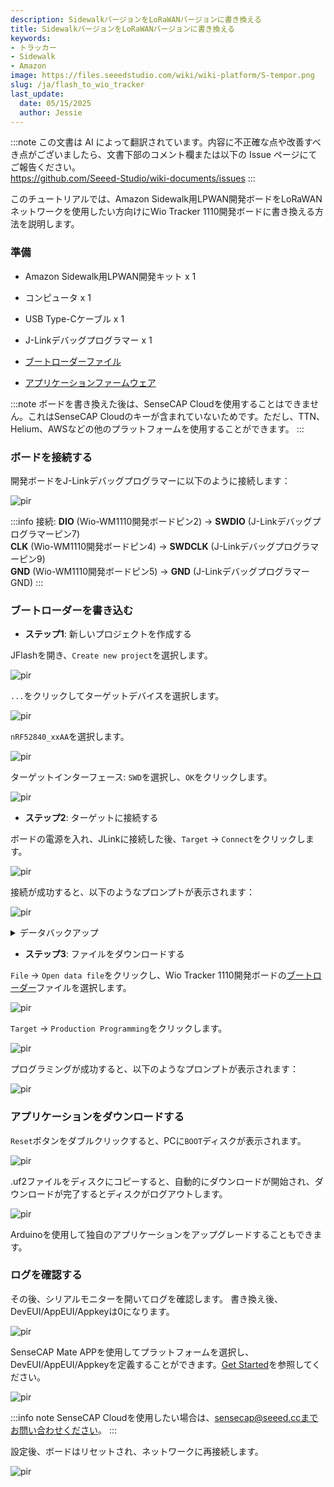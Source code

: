 ```yaml
---
description: SidewalkバージョンをLoRaWANバージョンに書き換える
title: SidewalkバージョンをLoRaWANバージョンに書き換える
keywords:
- トラッカー
- Sidewalk
- Amazon
image: https://files.seeedstudio.com/wiki/wiki-platform/S-tempor.png
slug: /ja/flash_to_wio_tracker
last_update:
  date: 05/15/2025
  author: Jessie
---
```

:::note
この文書は AI によって翻訳されています。内容に不正確な点や改善すべき点がございましたら、文書下部のコメント欄または以下の Issue ページにてご報告ください。  
https://github.com/Seeed-Studio/wiki-documents/issues
:::

このチュートリアルでは、Amazon Sidewalk用LPWAN開発ボードをLoRaWANネットワークを使用したい方向けにWio Tracker 1110開発ボードに書き換える方法を説明します。



### 準備

* Amazon Sidewalk用LPWAN開発キット x 1

* コンピュータ x 1

* USB Type-Cケーブル x 1

* J-Linkデバッグプログラマー x 1

* [ブートローダーファイル](https://github.com/Seeed-Studio/Adafruit_nRF52_Arduino/tree/master/bootloader/Seeed_Wio_Tracker_1110)

* [アプリケーションファームウェア](https://files.seeedstudio.com/wiki/SenseCAP/Sidewalk_Kit/wio_tracker_app_release_sw_0.5_2024-06-06.uf2)




:::note
ボードを書き換えた後は、SenseCAP Cloudを使用することはできません。これはSenseCAP Cloudのキーが含まれていないためです。ただし、TTN、Helium、AWSなどの他のプラットフォームを使用することができます。
:::


### ボードを接続する

開発ボードをJ-Linkデバッグプログラマーに以下のように接続します：

<p style={{textAlign: 'center'}}><img src="https://files.seeedstudio.com/wiki/SenseCAP/Sidewalk_Kit/connection-pin.png" alt="pir" width={700} height="auto" /></p>

:::info 接続:
**DIO** (Wio-WM1110開発ボードピン2) -> **SWDIO** (J-Linkデバッグプログラマーピン7)  
**CLK** (Wio-WM1110開発ボードピン4) -> **SWDCLK** (J-Linkデバッグプログラマーピン9)  
**GND** (Wio-WM1110開発ボードピン5) -> **GND** (J-LinkデバッグプログラマーGND)
:::





### ブートローダーを書き込む

* **ステップ1**: 新しいプロジェクトを作成する

JFlashを開き、`Create new project`を選択します。

<p style={{textAlign: 'center'}}><img src="https://files.seeedstudio.com/wiki/SenseCAP/Sidewalk_Kit/jlink-create.png" alt="pir" width={700} height="auto" /></p>

`...`をクリックしてターゲットデバイスを選択します。

<p style={{textAlign: 'center'}}><img src="https://files.seeedstudio.com/wiki/SenseCAP/Sidewalk_Kit/jlink-create.png" alt="pir" width={700} height="auto" /></p>

`nRF52840_xxAA`を選択します。

<p style={{textAlign: 'center'}}><img src="https://files.seeedstudio.com/wiki/SenseCAP/Sidewalk_Kit/choose-device.png" alt="pir" width={700} height="auto" /></p>

ターゲットインターフェース: `SWD`を選択し、`OK`をクリックします。

<p style={{textAlign: 'center'}}><img src="https://files.seeedstudio.com/wiki/SenseCAP/Sidewalk_Kit/new-created.png" alt="pir" width={700} height="auto" /></p>

* **ステップ2**: ターゲットに接続する

ボードの電源を入れ、JLinkに接続した後、`Target` -> `Connect`をクリックします。

<p style={{textAlign: 'center'}}><img src="https://files.seeedstudio.com/wiki/SenseCAP/Sidewalk_Kit/connect-target.png" alt="pir" width={700} height="auto" /></p>

接続が成功すると、以下のようなプロンプトが表示されます：

<p style={{textAlign: 'center'}}><img src="https://files.seeedstudio.com/wiki/SenseCAP/Sidewalk_Kit/connected-.png" alt="pir" width={700} height="auto" /></p>


<details>

<summary>データバックアップ</summary>

ボードを書き換える前に、念のためバックアップを取ることをお勧めします。

`Target` -> `Manual Programming` -> `Read Back` -> `Entire chip`をクリックします。

<p style={{textAlign: 'center'}}><img src="https://files.seeedstudio.com/wiki/SenseCAP/Sidewalk_Kit/entire-chip.png" alt="pir" width={700} height="auto" /></p>


<p style={{textAlign: 'center'}}><img src="https://files.seeedstudio.com/wiki/SenseCAP/Sidewalk_Kit/entire-success.png" alt="pir" width={700} height="auto" /></p>

その後、データを保存します。`File` -> `Save data file as`をクリックします。
<p style={{textAlign: 'center'}}><img src="https://files.seeedstudio.com/wiki/SenseCAP/Sidewalk_Kit/files-save.png" alt="pir" width={700} height="auto" /></p>


</details>

* **ステップ3**: ファイルをダウンロードする

`File` -> `Open data file`をクリックし、Wio Tracker 1110開発ボードの[ブートローダー](https://github.com/Seeed-Studio/Adafruit_nRF52_Arduino/tree/master/bootloader/Seeed_Wio_Tracker_1110)ファイルを選択します。

<p style={{textAlign: 'center'}}><img src="https://files.seeedstudio.com/wiki/SenseCAP/Sidewalk_Kit/open-data-file.png" alt="pir" width={700} height="auto" /></p>

`Target` -> `Production Programming`をクリックします。

<p style={{textAlign: 'center'}}><img src="https://files.seeedstudio.com/wiki/SenseCAP/Sidewalk_Kit/flashing.png" alt="pir" width={700} height="auto" /></p>


プログラミングが成功すると、以下のようなプロンプトが表示されます：

<p style={{textAlign: 'center'}}><img src="https://files.seeedstudio.com/wiki/SenseCAP/Sidewalk_Kit/flash-success.png" alt="pir" width={700} height="auto" /></p>

### アプリケーションをダウンロードする

`Reset`ボタンをダブルクリックすると、PCに`BOOT`ディスクが表示されます。

<p style={{textAlign: 'center'}}><img src="https://files.seeedstudio.com/wiki/SenseCAP/Sidewalk_Kit/boot-disk.png" alt="pir" width={700} height="auto" /></p>

.uf2ファイルをディスクにコピーすると、自動的にダウンロードが開始され、ダウンロードが完了するとディスクがログアウトします。


<p style={{textAlign: 'center'}}><img src="https://files.seeedstudio.com/wiki/SenseCAP/Sidewalk_Kit/uf2-file.png" alt="pir" width={700} height="auto" /></p>

Arduinoを使用して独自のアプリケーションをアップグレードすることもできます。


### ログを確認する

その後、シリアルモニターを開いてログを確認します。
書き換え後、DevEUI/AppEUI/Appkeyは0になります。

<p style={{textAlign: 'center'}}><img src="https://files.seeedstudio.com/wiki/SenseCAP/Sidewalk_Kit/join-fail.png" alt="pir" width={700} height="auto" /></p>


SenseCAP Mate APPを使用してプラットフォームを選択し、DevEUI/AppEUI/Appkeyを定義することができます。[Get Started](https://wiki.seeedstudio.com/Get_Started_with_Wio-Trakcer_1110/#configure-the-frequency-and-connect-to-the-gateway)を参照してください。

<p style={{textAlign: 'center'}}><img src="https://files.seeedstudio.com/wiki/SenseCAP/Tracker/tracker_appconfig.png" alt="pir" width={300} height="auto" /></p>


:::info note
SenseCAP Cloudを使用したい場合は、sensecap@seeed.ccまでお問い合わせください。
:::

設定後、ボードはリセットされ、ネットワークに再接続します。

<p style={{textAlign: 'center'}}><img src="https://files.seeedstudio.com/wiki/SenseCAP/Sidewalk_Kit/joined.png" alt="pir" width={700} height="auto" /></p>